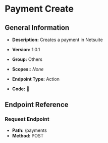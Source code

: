 # Payment Create

## General Information

- **Description:** Creates a payment in Netsuite

- **Version:** 1.0.1
- **Group:** Others
- **Scopes:**: _None_
- **Endpoint Type:** Action
- **Code:** [🔗](https://github.com/NangoHQ/integration-templates/tree/main/integrations/netsuite-tba/actions/payment-create.ts)

## Endpoint Reference

### Request Endpoint

- **Path:** /payments
- **Method:** POST
